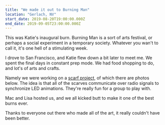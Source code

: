 ```yaml
---
title: "We made it out to Burning Man"
location: "Gerlach, NV"
start_date: 2019-08-20T19:00:00.000Z
end_date: 2019-09-05T23:00:00.000Z
---
```


This was Katie's inaugural burn. Burning Man is a sort of arts festival, or perhaps a social experiment in a temporary society. Whatever you wan't to call it, it's one hell of a stimulating week.

I drove to San Francisco, and Katie flew down a bit later to meet me. We spent the final days in constant prep mode. We had food shopping to do, and lot's of arts and crafts.

Namely we were working on a [scarf project](https://github.com/counterbeing/liteswarm), of which there are photos below. The idea is that all of the scarves communicate over radio signals to synchronize LED animations. They're really fun for a group to play with.

Mac and Lisa hosted us, and we all kicked butt to make it one of the best burns ever.

Thanks to everyone out there who made all of the art, it really couldn't have been better.
